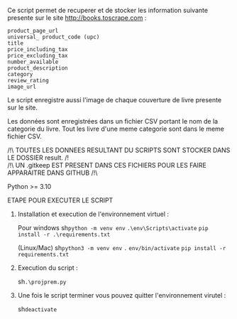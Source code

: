 Ce script permet de recuperer et de stocker les information suivante presente sur le site http://books.toscrape.com :

    product_page_url
    universal_ product_code (upc)
    title
    price_including_tax
    price_excluding_tax
    number_available
    product_description
    category
    review_rating
    image_url

Le script enregistre aussi l'image de chaque couverture de livre presente sur le site.

Les données sont enregistrées dans un fichier CSV portant le nom de la categorie du livre. Tout les livre d'une meme categorie sont dans le meme fichier CSV.


/!\ TOUTES LES DONNEES RESULTANT DU SCRIPTS SONT STOCKER DANS LE DOSSIER result. /!\
/!\ UN .gitkeep EST PRESENT DANS CES FICHIERS POUR LES FAIRE APPARAITRE DANS GITHUB /!\

Python >= 3.10

ETAPE POUR EXECUTER LE SCRIPT
1. Installation et execution de l'environnement virtuel :

    Pour windows
    sh`python -m venv env`
    `.\env\Scripts\activate`
    `pip install -r .\requirements.txt`

    (Linux/Mac)
    sh`python3 -m venv env`
    `.` `env/bin/activate`
    `pip install -r requirements.txt`


2. Execution du script :

    sh`.\projprem.py`


3. Une fois le script terminer vous pouvez quitter l'environnement virutel :

    sh`deactivate`
